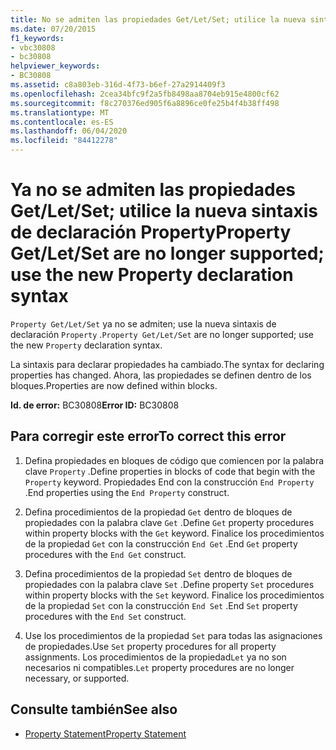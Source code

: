 ```yaml
---
title: No se admiten las propiedades Get/Let/Set; utilice la nueva sintaxis de declaración de propiedad
ms.date: 07/20/2015
f1_keywords:
- vbc30808
- bc30808
helpviewer_keywords:
- BC30808
ms.assetid: c8a803eb-316d-4f73-b6ef-27a2914409f3
ms.openlocfilehash: 2cea34bfc9f2a5fb8498aa8704eb915e4800cf62
ms.sourcegitcommit: f8c270376ed905f6a8896ce0fe25b4f4b38ff498
ms.translationtype: MT
ms.contentlocale: es-ES
ms.lasthandoff: 06/04/2020
ms.locfileid: "84412278"
---
```

# <a name="property-getletset-are-no-longer-supported-use-the-new-property-declaration-syntax"></a><span data-ttu-id="98518-102">Ya no se admiten las propiedades Get/Let/Set; utilice la nueva sintaxis de declaración Property</span><span class="sxs-lookup"><span data-stu-id="98518-102">Property Get/Let/Set are no longer supported; use the new Property declaration syntax</span></span>
<span data-ttu-id="98518-103">`Property Get/Let/Set` ya no se admiten; use la nueva sintaxis de declaración `Property` .</span><span class="sxs-lookup"><span data-stu-id="98518-103">`Property Get/Let/Set` are no longer supported; use the new `Property` declaration syntax.</span></span>  
  
 <span data-ttu-id="98518-104">La sintaxis para declarar propiedades ha cambiado.</span><span class="sxs-lookup"><span data-stu-id="98518-104">The syntax for declaring properties has changed.</span></span> <span data-ttu-id="98518-105">Ahora, las propiedades se definen dentro de los bloques.</span><span class="sxs-lookup"><span data-stu-id="98518-105">Properties are now defined within blocks.</span></span>  
  
 <span data-ttu-id="98518-106">**Id. de error:** BC30808</span><span class="sxs-lookup"><span data-stu-id="98518-106">**Error ID:** BC30808</span></span>  
  
## <a name="to-correct-this-error"></a><span data-ttu-id="98518-107">Para corregir este error</span><span class="sxs-lookup"><span data-stu-id="98518-107">To correct this error</span></span>  
  
1. <span data-ttu-id="98518-108">Defina propiedades en bloques de código que comiencen por la palabra clave `Property` .</span><span class="sxs-lookup"><span data-stu-id="98518-108">Define properties in blocks of code that begin with the `Property` keyword.</span></span> <span data-ttu-id="98518-109">Propiedades End con la construcción `End Property` .</span><span class="sxs-lookup"><span data-stu-id="98518-109">End properties using the `End Property` construct.</span></span>  
  
2. <span data-ttu-id="98518-110">Defina procedimientos de la propiedad `Get` dentro de bloques de propiedades con la palabra clave `Get` .</span><span class="sxs-lookup"><span data-stu-id="98518-110">Define `Get` property procedures within property blocks with the `Get` keyword.</span></span> <span data-ttu-id="98518-111">Finalice los procedimientos de la propiedad `Get` con la construcción `End Get` .</span><span class="sxs-lookup"><span data-stu-id="98518-111">End `Get` property procedures with the `End Get` construct.</span></span>  
  
3. <span data-ttu-id="98518-112">Defina procedimientos de la propiedad `Set` dentro de bloques de propiedades con la palabra clave `Set` .</span><span class="sxs-lookup"><span data-stu-id="98518-112">Define property `Set` procedures within property blocks with the `Set` keyword.</span></span> <span data-ttu-id="98518-113">Finalice los procedimientos de la propiedad `Set` con la construcción `End Set` .</span><span class="sxs-lookup"><span data-stu-id="98518-113">End `Set` property procedures with the `End Set` construct.</span></span>  
  
4. <span data-ttu-id="98518-114">Use los procedimientos de la propiedad `Set` para todas las asignaciones de propiedades.</span><span class="sxs-lookup"><span data-stu-id="98518-114">Use `Set` property procedures for all property assignments.</span></span> <span data-ttu-id="98518-115">Los procedimientos de la propiedad`Let` ya no son necesarios ni compatibles.</span><span class="sxs-lookup"><span data-stu-id="98518-115">`Let` property procedures are no longer necessary, or supported.</span></span>  
  
## <a name="see-also"></a><span data-ttu-id="98518-116">Consulte también</span><span class="sxs-lookup"><span data-stu-id="98518-116">See also</span></span>

- [<span data-ttu-id="98518-117">Property Statement</span><span class="sxs-lookup"><span data-stu-id="98518-117">Property Statement</span></span>](../language-reference/statements/property-statement.md)
